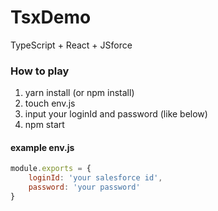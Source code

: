 # TsxDemo
TypeScript + React + JSforce

### How to play

1. yarn install (or npm install)
2. touch env.js
3. input your loginId and password (like below)
4. npm start

#### example env.js
``` js
module.exports = {
    loginId: 'your salesforce id',
    password: 'your password'
}